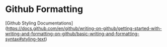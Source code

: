 
# Github Formatting 

[Github Styling Documentations] (https://docs.github.com/en/github/writing-on-github/getting-started-with-writing-and-formatting-on-github/basic-writing-and-formatting-syntax#styling-text)


